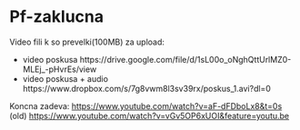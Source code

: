 # Pf-zaklucna

Video fili k so prevelki(100MB) za upload:
<br />
 <ul>
 <li>video poskusa https://drive.google.com/file/d/1sL00o_oNghQttUrlMZ0-MLEj_-pHvrEs/view  </li>
 <li>video poskusa + audio  https://www.dropbox.com/s/7g8vwm8l3sv39rx/poskus_1.avi?dl=0  </li>
 
 </ul>

Koncna zadeva:
https://www.youtube.com/watch?v=aF-dFDboLx8&t=0s </li>
(old) https://www.youtube.com/watch?v=vGv5OP6xUOI&feature=youtu.be
